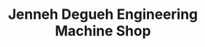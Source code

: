 ---
title: "Jenneh Degueh Engineering Machine Shop"
url: /monrovia/jenneh-degueh-engineering-machine-shop/
shop: hardware
---